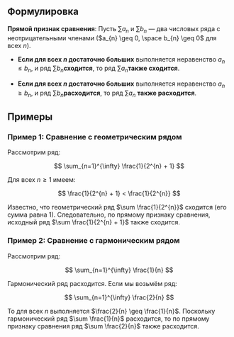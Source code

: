 ## Формулировка

**Прямой признак сравнения**: Пусть $\sum a_{n}$ и $\sum b_{n}$ — два числовых ряда с неотрицательными членами ($a_{n} \geq 0, \space b_{n} \geq 0$ для всех $n$).

- **Если для всех $n$ достаточно больших** выполняется неравенство $a_{n} \leq b_{n}$​, и ряд $\sum b_{n}$​ **сходится**, то ряд $\sum a_{n}$​ **также сходится**.
    
- **Если для всех $n$ достаточно больших** выполняется неравенство $a_{n} \geq b_{n}$​, и ряд $\sum b_{n}$​ **расходится**, то ряд $\sum a_{n}$ **также расходится**.

## Примеры

### Пример 1: Сравнение с геометрическим рядом

Рассмотрим ряд:

$$
\sum_{n=1}^{\infty} \frac{1}{2^{n} + 1}
$$

Для всех $n \geq 1$ имеем:

$$
\frac{1}{2^{n} + 1} < \frac{1}{2^{n}}
$$

Известно, что геометрический ряд $\sum \frac{1}{2^{n}}$ сходится (его сумма равна 1). Следовательно, по прямому признаку сравнения, исходный ряд $\sum \frac{1}{2^{n} + 1}$ также сходится.

### Пример 2: Сравнение с гармоническим рядом

Рассмотрим ряд:

$$
\sum_{n=1}^{\infty} \frac{1}{n}
$$

Гармонический ряд расходится. Если мы возьмём ряд:

$$
\sum_{n=1}^{\infty} \frac{2}{n}
$$

То для всех $n$ выполняется $\frac{2}{n} \geq \frac{1}{n}$.  Поскольку гармонический ряд $\sum \frac{1}{n}$ расходится, то по прямому признаку сравнения ряд $\sum \frac{2}{n}$ также расходится.